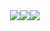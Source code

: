<div class="stats" style="display:flex;flex-direction:row;justify-content:center;align-items:center;flex-wrap:wrap;">
  <img src="https://api.githubtrends.io/user/svg/NRowley/langs?time_range=one_year&theme=dark"/>
  <img src="https://github-readme-stats.vercel.app/api/top-langs/?username=Nrowley&theme=tokyonight&langs_count=10&layout=donut"/>
  <img src="https://github-readme-stats.vercel.app/api?username=nrowley&theme=dark"/>
</div>



<!--[![GitHub Trends SVG](https://api.githubtrends.io/user/svg/NRowley/langs?time_range=one_year&theme=dark)](https://githubtrends.io)
<img src="https://github-readme-stats.vercel.app/api/top-langs/?username=Nrowley&theme=tokyonight&langs_count=10&layout=donut"/>
-->

<!--
**NRowley/NRowley** is a ✨ _special_ ✨ repository because its `README.md` (this file) appears on your GitHub profile.

Here are some ideas to get you started:

- 🔭 I’m currently working on ...
- 🌱 I’m currently learning ...
- 👯 I’m looking to collaborate on ...
- 🤔 I’m looking for help with ...
- 💬 Ask me about ...
- 📫 How to reach me: ...
- 😄 Pronouns: ...
- ⚡ Fun fact: ...
-->
